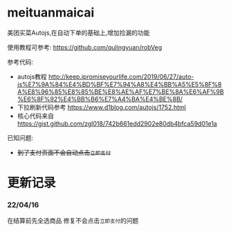 # meituanmaicai
美团买菜Autojs,在自动下单的基础上,增加捡漏的功能

使用教程可参考: https://github.com/qulingyuan/robVeg

参考代码:
* autojs教程 http://keep.ipromiseyourlife.com/2019/06/27/auto-js%E7%9A%84%E4%BD%BF%E7%94%A8%E4%BB%A5%E5%8F%8A%E8%96%85%E8%85%BE%E8%AE%AF%E7%BE%8A%E6%AF%9B%E6%8F%92%E4%BB%B6%E7%A4%BA%E4%BE%8B/
* 下拉刷新代码参考 https://www.d1blog.com/autojs/1752.html
* 核心代码来自 https://gist.github.com/zgl018/742b661edd2902e80db4bfca59d01e1a

已知问题:
* ~~到了支付页面不会自动点击`立即支付`~~

# 更新记录

### 22/04/16
在结算前先全选商品
修复不会点击`立即支付`的问题
